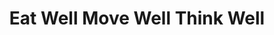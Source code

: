 ---
title: "Eat Well Move Well Think Well"
url: /victoria/eat-well-move-well-think-well/
shop: Nahrungsergänzung
---
